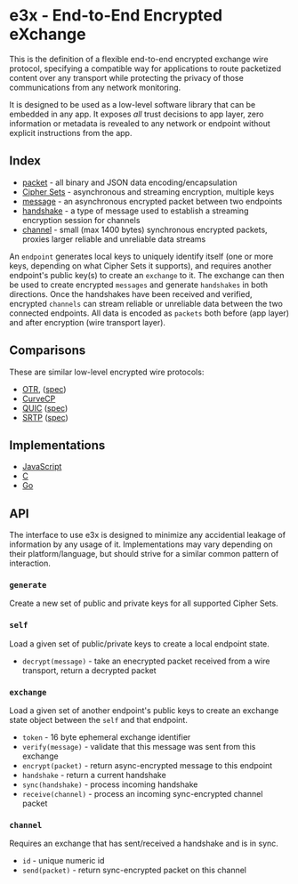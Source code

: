 e3x - End-to-End Encrypted eXchange
===================================

This is the definition of a flexible end-to-end encrypted exchange wire protocol, specifying a compatible way for applications to route packetized content over any transport while protecting the privacy of those communications from any network monitoring.

It is designed to be used as a low-level software library that can be embedded in any app.  It exposes *all* trust decisions to app layer, zero information or metadata is revealed to any network or endpoint without explicit instructions from the app.

## Index

* [packet](../lob/) - all binary and JSON data encoding/encapsulation
* [Cipher Sets](cs/) - asynchronous and streaming encryption, multiple keys
* [message](messages.md) - an asynchronous encrypted packet between two endpoints
* [handshake](handshake.md) - a type of message used to establish a streaming encryption session for channels
* [channel](channels.md) - small (max 1400 bytes) synchronous encrypted packets, proxies larger reliable and unreliable data streams

An `endpoint` generates local keys to uniquely identify itself (one or more keys, depending on what Cipher Sets it supports), and requires another endpoint's public key(s) to create an `exchange` to it. The exchange can then be used to create encrypted `messages` and generate `handshakes` in both directions.  Once the handshakes have been received and verified, encrypted `channels` can stream reliable or unreliable data between the two connected endpoints.  All data is encoded as `packets` both before (app layer) and after encryption (wire transport layer).

## Comparisons

These are similar low-level encrypted wire protocols:

* [OTR](http://en.wikipedia.org/wiki/Off-the-Record_Messaging), ([spec](https://otr.cypherpunks.ca/Protocol-v3-4.0.0.html))
* [CurveCP](http://curvecp.org)
* [QUIC](http://en.wikipedia.org/wiki/QUIC) ([spec](https://docs.google.com/document/d/1g5nIXAIkN_Y-7XJW5K45IblHd_L2f5LTaDUDwvZ5L6g/edit))
* [SRTP](http://en.wikipedia.org/wiki/Secure_Real-time_Transport_Protocol) ([spec](http://tools.ietf.org/html/rfc3711))

## Implementations

* [JavaScript](https://github.com/telehash/e3x-js)
* [C](https://github.com/telehash/telehash-c/blob/master/src/e3x.h)
* [Go](https://github.com/telehash/gogotelehash/tree/master/e3x)

## API 

The interface to use e3x is designed to minimize any accidential leakage of information by any usage of it.  Implementations may vary depending on their platform/language, but should strive for a similar common pattern of interaction.

### `generate`

Create a new set of public and private keys for all supported Cipher Sets.

### `self`

Load a given set of public/private keys to create a local endpoint state.

* `decrypt(message)` - take an enecrypted packet received from a wire transport, return a decrypted packet

### `exchange`

Load a given set of another endpoint's public keys to create an exchange state object between the `self` and that endpoint.

* `token` - 16 byte ephemeral exchange identifier
* `verify(message)` - validate that this message was sent from this exchange
* `encrypt(packet)` - return async-encrypted message to this endpoint
* `handshake` - return a current handshake
* `sync(handshake)` - process incoming handshake
* `receive(channel)` - process an incoming sync-encrypted channel packet

### `channel`

Requires an exchange that has sent/received a handshake and is in sync.

* `id` - unique numeric id
* `send(packet)` - return sync-encrypted packet on this channel
